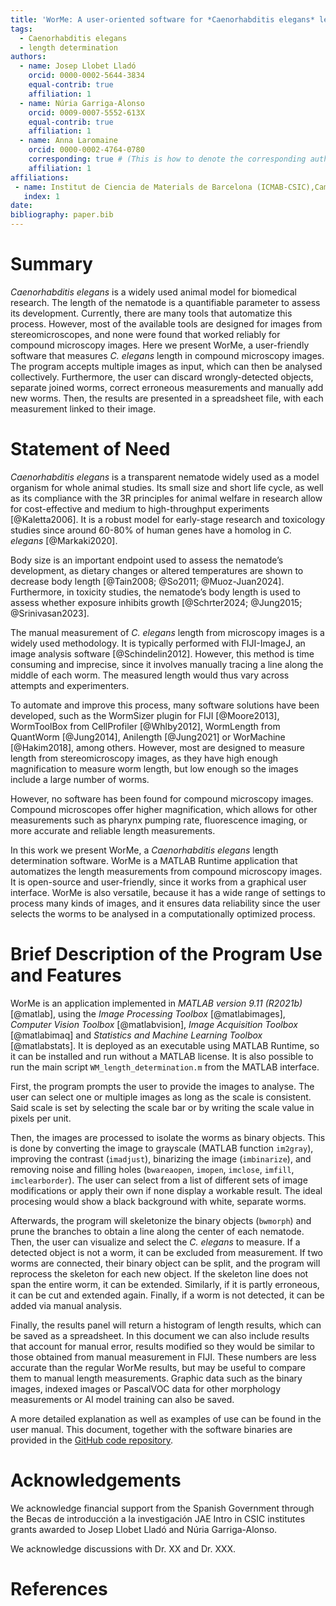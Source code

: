 ```yaml
---
title: 'WorMe: A user-oriented software for *Caenorhabditis elegans* length determination'
tags:
  - Caenorhabditis elegans
  - length determination
authors:
  - name: Josep Llobet Lladó
    orcid: 0000-0002-5644-3834
    equal-contrib: true
    affiliation: 1
  - name: Núria Garriga-Alonso
    orcid: 0009-0007-5552-613X
    equal-contrib: true
    affiliation: 1
  - name: Anna Laromaine
    orcid: 0000-0002-4764-0780
    corresponding: true # (This is how to denote the corresponding author)
    affiliation: 1
affiliations:
 - name: Institut de Ciencia de Materials de Barcelona (ICMAB-CSIC),Campus UAB Bellaterra, Barcelona, Spain
   index: 1
date: 
bibliography: paper.bib
---
```


# Summary

*Caenorhabditis elegans* is a widely used animal model for biomedical research. The length of the nematode is a quantifiable parameter to assess its development. Currently, there are many tools that automatize this process. However, most of the available tools are designed for images from stereomicroscopes, and none were found that worked reliably for compound microscopy images. Here we present WorMe, a user-friendly software that measures *C. elegans* length in compound microscopy images. The program accepts multiple images as input, which can then be analysed collectively. Furthermore, the user can discard wrongly-detected objects, separate joined worms, correct erroneous measurements and manually add new worms. Then, the results are presented in a spreadsheet file, with each measurement linked to their image. 

# Statement of Need
*Caenorhabditis elegans* is a transparent nematode widely used as a model organism for whole animal studies. Its small size and short life cycle, as well as its compliance with the 3R principles for animal welfare in research allow for cost-effective and medium to high-throughput experiments [@Kaletta2006]. It is a robust model for early-stage research and toxicology studies since around 60-80% of human genes have a homolog in *C. elegans* [@Markaki2020].

Body size is an important endpoint used to assess the nematode’s development, as dietary changes or altered temperatures are shown to decrease body length [@Tain2008; @So2011; @Muoz-Juan2024]. Furthermore, in toxicity studies, the nematode’s body length is used to assess whether exposure inhibits growth [@Schrter2024; @Jung2015; @Srinivasan2023].

The manual measurement of *C. elegans* length from microscopy images is a widely used methodology. It is typically performed with FIJI-ImageJ, an image analysis software [@Schindelin2012]. However, this method is time consuming and imprecise, since it involves manually tracing a line along the middle of each worm. The measured length would thus vary across attempts and experimenters.

To automate and improve this process, many software solutions have been developed, such as the WormSizer plugin for FIJI [@Moore2013], WormToolBox from CellProfiler [@Whlby2012], WormLength from QuantWorm [@Jung2014], Anilength [@Jung2021] or WorMachine [@Hakim2018], among others. However, most are designed to measure length from stereomicroscopy images, as they have high enough magnification to measure worm length, but low enough so the images include a large number of worms.

However, no software has been found for compound microscopy images. Compound microscopes offer higher magnification, which allows for other measurements such as pharynx pumping rate, fluorescence imaging, or more accurate and reliable length measurements.

In this work we present WorMe, a *Caenorhabditis elegans* length determination software. WorMe is a MATLAB Runtime application that automatizes the length measurements from compound microscopy images. It is open-source and user-friendly, since it works from a graphical user interface. WorMe is also versatile, because it has a wide range of settings to process many kinds of images, and it ensures data reliability since the user selects the worms to be analysed in a computationally optimized process.

# Brief Description of the Program Use and Features
WorMe is an application implemented in *MATLAB version 9.11 (R2021b)* [@matlab], using the *Image Processing Toolbox* [@matlabimages], *Computer Vision Toolbox* [@matlabvision], *Image Acquisition Toolbox* [@matlabimaq] and *Statistics and Machine Learning Toolbox* [@matlabstats]. It is deployed as an executable using MATLAB Runtime, so it can be installed and run without a MATLAB license. It is also possible to run the main script `WM_length_determination.m` from the MATLAB interface.

First, the program prompts the user to provide the images to analyse. The user can select one or multiple images as long as the scale is consistent. Said scale is set by selecting the scale bar or by writing the scale value in pixels per unit.

Then, the images are processed to isolate the worms as binary objects. This is done by converting the image to grayscale (MATLAB function `im2gray`), improving the contrast (`imadjust`), binarizing the image (`imbinarize`), and removing noise and filling holes (`bwareaopen`, `imopen`, `imclose`, `imfill`, `imclearborder`). The user can select from a list of different sets of image modifications or apply their own if none display a workable result. The ideal procesing would show a black background with white, separate worms.

Afterwards, the program will skeletonize the binary objects (`bwmorph`) and prune the branches to obtain a line along the center of each nematode. Then, the user can visualize and select the *C. elegans* to measure. If a detected object is not a worm, it can be excluded from measurement. If two worms are connected, their binary object can be split, and the program will reprocess the skeleton for each new object. If the skeleton line does not span the entire worm, it can be extended. Similarly, if it is partly erroneous, it can be cut and extended again. Finally, if a worm is not detected, it can be added via manual analysis.

Finally, the results panel will return a histogram of length results, which can be saved as a spreadsheet. In this document we can also include results that account for manual error, results modified so they would be similar to those obtained from manual measurement in FIJI. These numbers are less accurate than the regular WorMe results, but may be useful to compare them to manual length measurements. Graphic data such as the binary images, indexed images or PascalVOC data for other morphology measurements or AI model training can also be saved.

A more detailed explanation as well as examples of use can be found in the user manual. This document, together with the software binaries are provided in the [GitHub code repository](https://github.com/group-nn-at-icmab-csic/WorMe).

# Acknowledgements

We acknowledge financial support from the Spanish Government through the Becas de introducción a la investigación JAE Intro in CSIC institutes grants awarded to Josep Llobet Lladó and Núria Garriga-Alonso.

We acknowledge discussions with Dr. XX and Dr. XXX.


# References